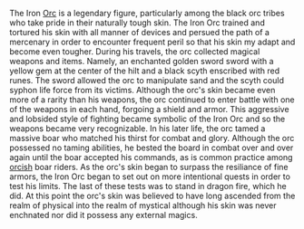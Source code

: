 The Iron [Orc](Orcs) is a legendary figure, particularly among the black orc tribes who take pride in their naturally tough skin. The Iron Orc trained and tortured his skin with all manner of devices and persued the path of a mercenary in order to encounter frequent peril so that his skin my adapt and become even tougher. During his travels, the orc collected magical weapons and items. Namely, an enchanted golden sword sword with a yellow gem at the center of the hilt and a black scyth enscribed with red runes. The sword allowed the orc to manipulate sand and the scyth could syphon life force from its victims. Although the orc's skin became even more of a rarity than his weapons, the orc continued to enter battle with one of the weapons in each hand, forgoing a shield and armor. This aggressive and lobsided style of fighting became symbolic of the Iron Orc and so the weapons became very recognizable. In his later life, the orc tamed a massive boar who matched his thirst for combat and glory. Although the orc possessed no taming abilities, he bested the board in combat over and over again until the boar accepted his commands, as is common practice among [orcish](Orcs) boar riders. As the orc's skin began to surpass the resiliance of fine armors, the Iron Orc began to set out on more intentional quests in order to test his limits. The last of these tests was to stand in dragon fire, which he did. At this point the orc's skin was believed to have long ascended from the realm of physical into the realm of mystical although his skin was never enchnated nor did it possess any external magics. 